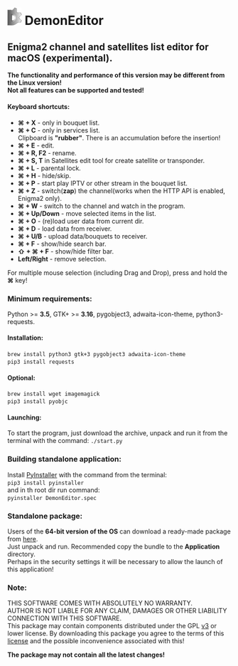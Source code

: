 # <img src="app/ui/icons/hicolor/96x96/apps/demon-editor.png" width="32" /> DemonEditor

## Enigma2 channel and satellites list editor for macOS (experimental).                                
**The functionality and performance of this version may be different from the Linux version!                                                     
Not all features can be supported and tested!**    

#### Keyboard shortcuts:                                                                                                                                                                                            
* **&#8984; + X** - only in bouquet list.
* **&#8984; + C** - only in services list.                                                                                                                                                    
Clipboard is **"rubber"**. There is an accumulation before the insertion!                                                              
* **&#8984; + E** - edit. 
* **&#8984; + R, F2** - rename.
* **&#8984; + S, T** in Satellites edit tool for create satellite or transponder.
* **&#8984; + L** - parental lock.
* **&#8984; + H** - hide/skip.                                                                                                                                                                                                 
* **&#8984; + P** - start play IPTV or other stream in the bouquet list.
* **&#8984; + Z** - switch(**zap**) the channel(works when the HTTP API is enabled, Enigma2 only).                         
* **&#8984; + W** - switch to the channel and watch in the program.
* **&#8984; + Up/Down** - move selected items in the list. 
* **&#8984; + O** - (re)load user data from current dir. 
* **&#8984; + D** - load data from receiver. 
* **&#8984; + U/B** - upload data/bouquets to receiver.
* **&#8984; + F** - show/hide search bar.
* **&#8679; + &#8984; + F** - show/hide filter bar.
* **Left/Right** - remove selection.

For multiple mouse selection (including Drag and Drop), press and hold the **&#8984;** key!

### Minimum requirements:
Python >= **3.5**, GTK+ >= **3.16**, pygobject3, adwaita-icon-theme, python3-requests.                                  
#### Installation:                                                                             
```brew install python3 gtk+3 pygobject3 adwaita-icon-theme```                                                                  
```pip3 install requests```                                                                                                                                                                                          
#### Optional:                                                                                                          
```brew install wget imagemagick```                                                                                                                                                                                                                                                                                                      
```pip3 install pyobjc```                                                                                                
#### Launching:                                                                                                                                                                                                                     
To start the program, just download the archive, unpack and run it from the terminal with the command: ```./start.py``` 

### Building standalone application:                                                                                     
Install [PyInstaller](https://www.pyinstaller.org/) with the command from the terminal:                                                                    
```pip3 install pyinstaller```                                                                                          
and in th root dir run command:                                                                                         
```pyinstaller DemonEditor.spec``` 
### Standalone package:                                                                                                                                 
Users of the **64-bit version of the OS** can download a ready-made package from [here](https://github.com/DYefremov/DemonEditor/raw/experimental-mac/dist/DemonEditor.app.zip).                                     
Just unpack and run. Recommended copy the bundle to the **Application** directory.                                      
Perhaps in the security settings it will be necessary to allow the launch of this application!
### Note:
THIS SOFTWARE COMES WITH ABSOLUTELY NO WARRANTY.                                                                        
AUTHOR IS NOT LIABLE FOR ANY CLAIM, DAMAGES OR OTHER LIABILITY CONNECTION WITH THIS SOFTWARE.                           
This package may contain components distributed under the GPL [v3](http://www.gnu.org/licenses/gpl-3.0.html) or lower license.
By downloading this package you agree to the terms of this [license](http://www.gnu.org/licenses/gpl-3.0.html) and the possible inconvenience associated with this!

**The package may not contain all the latest changes!**
                                                            
                                                                       
                                                                                                                                                                                                                                            
